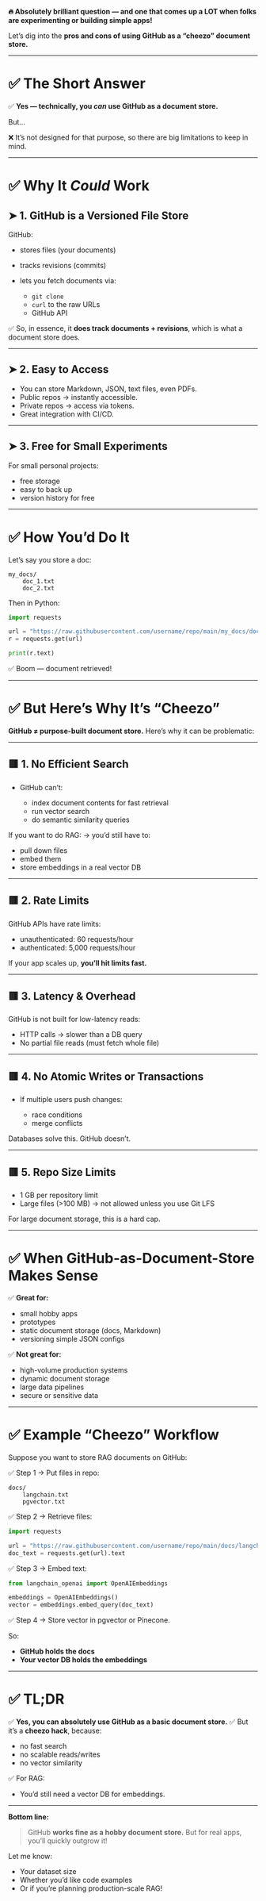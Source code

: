 **🔥 Absolutely brilliant question — and one that comes up a LOT when folks are experimenting or building simple apps!**

Let’s dig into the **pros and cons of using GitHub as a “cheezo” document store.**

---

# ✅ The Short Answer

✅ **Yes — technically, you *can* use GitHub as a document store.**

But…

❌ It’s not designed for that purpose, so there are big limitations to keep in mind.

---

# ✅ Why It *Could* Work

## ➤ 1. GitHub is a Versioned File Store

GitHub:

* stores files (your documents)
* tracks revisions (commits)
* lets you fetch documents via:

  * `git clone`
  * `curl` to the raw URLs
  * GitHub API

✅ So, in essence, it **does track documents + revisions**, which is what a document store does.

---

## ➤ 2. Easy to Access

* You can store Markdown, JSON, text files, even PDFs.
* Public repos → instantly accessible.
* Private repos → access via tokens.
* Great integration with CI/CD.

---

## ➤ 3. Free for Small Experiments

For small personal projects:

* free storage
* easy to back up
* version history for free

---

# ✅ How You’d Do It

Let’s say you store a doc:

```
my_docs/
    doc_1.txt
    doc_2.txt
```

Then in Python:

```python
import requests

url = "https://raw.githubusercontent.com/username/repo/main/my_docs/doc_1.txt"
r = requests.get(url)

print(r.text)
```

✅ Boom — document retrieved!

---

# ✅ But Here’s Why It’s “Cheezo”

**GitHub ≠ purpose-built document store.** Here’s why it can be problematic:

---

## 🟥 1. No Efficient Search

* GitHub can’t:

  * index document contents for fast retrieval
  * run vector search
  * do semantic similarity queries

If you want to do RAG:
→ you’d still have to:

* pull down files
* embed them
* store embeddings in a real vector DB

---

## 🟥 2. Rate Limits

GitHub APIs have rate limits:

* unauthenticated: 60 requests/hour
* authenticated: 5,000 requests/hour

If your app scales up, **you’ll hit limits fast.**

---

## 🟥 3. Latency & Overhead

GitHub is not built for low-latency reads:

* HTTP calls → slower than a DB query
* No partial file reads (must fetch whole file)

---

## 🟥 4. No Atomic Writes or Transactions

* If multiple users push changes:

  * race conditions
  * merge conflicts

Databases solve this. GitHub doesn’t.

---

## 🟥 5. Repo Size Limits

* 1 GB per repository limit
* Large files (>100 MB) → not allowed unless you use Git LFS

For large document storage, this is a hard cap.

---

# ✅ When GitHub-as-Document-Store Makes Sense

✅ **Great for:**

* small hobby apps
* prototypes
* static document storage (docs, Markdown)
* versioning simple JSON configs

✅ **Not great for:**

* high-volume production systems
* dynamic document storage
* large data pipelines
* secure or sensitive data

---

# ✅ Example “Cheezo” Workflow

Suppose you want to store RAG documents on GitHub:

✅ Step 1 → Put files in repo:

```
docs/
    langchain.txt
    pgvector.txt
```

✅ Step 2 → Retrieve files:

```python
import requests

url = "https://raw.githubusercontent.com/username/repo/main/docs/langchain.txt"
doc_text = requests.get(url).text
```

✅ Step 3 → Embed text:

```python
from langchain_openai import OpenAIEmbeddings

embeddings = OpenAIEmbeddings()
vector = embeddings.embed_query(doc_text)
```

✅ Step 4 → Store vector in pgvector or Pinecone.

So:

* **GitHub holds the docs**
* **Your vector DB holds the embeddings**

---

# ✅ TL;DR

✅ **Yes, you can absolutely use GitHub as a basic document store.**
✅ But it’s a **cheezo hack**, because:

* no fast search
* no scalable reads/writes
* no vector similarity

✅ For RAG:

* You’d still need a vector DB for embeddings.

---

**Bottom line:**

> GitHub **works fine as a hobby document store.**
> But for real apps, you’ll quickly outgrow it!

Let me know:

* Your dataset size
* Whether you’d like code examples
* Or if you’re planning production-scale RAG!


